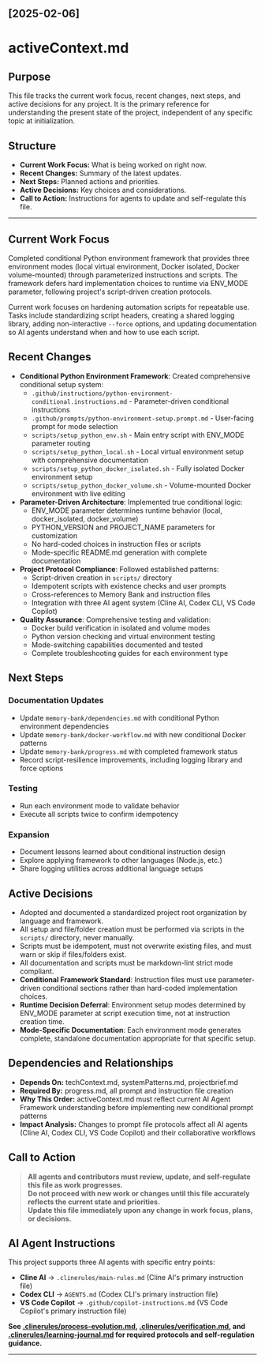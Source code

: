 ## [2025-02-06]
# activeContext.md

## Purpose
This file tracks the current work focus, recent changes, next steps, and active decisions for any project. It is the primary reference for understanding the present state of the project, independent of any specific topic at initialization.

## Structure
- **Current Work Focus:** What is being worked on right now.
- **Recent Changes:** Summary of the latest updates.
- **Next Steps:** Planned actions and priorities.
- **Active Decisions:** Key choices and considerations.
- **Call to Action:** Instructions for agents to update and self-regulate this file.

---

## Current Work Focus

Completed conditional Python environment framework that provides three environment modes (local virtual environment, Docker isolated, Docker volume-mounted) through parameterized instructions and scripts. The framework defers hard implementation choices to runtime via ENV_MODE parameter, following project's script-driven creation protocols.

Current work focuses on hardening automation scripts for repeatable use. Tasks include standardizing script headers, creating a shared logging library, adding non-interactive `--force` options, and updating documentation so AI agents understand when and how to use each script.

## Recent Changes

- **Conditional Python Environment Framework**: Created comprehensive conditional setup system:
  - `.github/instructions/python-environment-conditional.instructions.md` - Parameter-driven conditional instructions
  - `.github/prompts/python-environment-setup.prompt.md` - User-facing prompt for mode selection
  - `scripts/setup_python_env.sh` - Main entry script with ENV_MODE parameter routing
  - `scripts/setup_python_local.sh` - Local virtual environment setup with comprehensive documentation
  - `scripts/setup_python_docker_isolated.sh` - Fully isolated Docker environment setup
  - `scripts/setup_python_docker_volume.sh` - Volume-mounted Docker environment with live editing
- **Parameter-Driven Architecture**: Implemented true conditional logic:
  - ENV_MODE parameter determines runtime behavior (local, docker_isolated, docker_volume)
  - PYTHON_VERSION and PROJECT_NAME parameters for customization
  - No hard-coded choices in instruction files or scripts
  - Mode-specific README.md generation with complete documentation
- **Project Protocol Compliance**: Followed established patterns:
  - Script-driven creation in `scripts/` directory
  - Idempotent scripts with existence checks and user prompts
  - Cross-references to Memory Bank and instruction files
  - Integration with three AI agent system (Cline AI, Codex CLI, VS Code Copilot)
- **Quality Assurance**: Comprehensive testing and validation:
  - Docker build verification in isolated and volume modes
  - Python version checking and virtual environment testing
  - Mode-switching capabilities documented and tested
  - Complete troubleshooting guides for each environment type

## Next Steps

### Documentation Updates
- Update `memory-bank/dependencies.md` with conditional Python environment dependencies
- Update `memory-bank/docker-workflow.md` with new conditional Docker patterns
- Update `memory-bank/progress.md` with completed framework status
- Record script-resilience improvements, including logging library and force options

### Testing
- Run each environment mode to validate behavior
- Execute all scripts twice to confirm idempotency

### Expansion
- Document lessons learned about conditional instruction design
- Explore applying framework to other languages (Node.js, etc.)
- Share logging utilities across additional language setups

## Active Decisions

- Adopted and documented a standardized project root organization by language and framework.
- All setup and file/folder creation must be performed via scripts in the `scripts/` directory, never manually.
- Scripts must be idempotent, must not overwrite existing files, and must warn or skip if files/folders exist.
- All documentation and scripts must be markdown-lint strict mode compliant.
- **Conditional Framework Standard**: Instruction files must use parameter-driven conditional sections rather than hard-coded implementation choices.
- **Runtime Decision Deferral**: Environment setup modes determined by ENV_MODE parameter at script execution time, not at instruction creation time.
- **Mode-Specific Documentation**: Each environment mode generates complete, standalone documentation appropriate for that specific setup.

## Dependencies and Relationships

- **Depends On:** techContext.md, systemPatterns.md, projectbrief.md
- **Required By:** progress.md, all prompt and instruction file creation
- **Why This Order:** activeContext.md must reflect current AI Agent Framework understanding before implementing new conditional prompt patterns
- **Impact Analysis:** Changes to prompt file protocols affect all AI agents (Cline AI, Codex CLI, VS Code Copilot) and their collaborative workflows

## Call to Action

> **All agents and contributors must review, update, and self-regulate this file as work progresses.**  
> **Do not proceed with new work or changes until this file accurately reflects the current state and priorities.**  
> **Update this file immediately upon any change in work focus, plans, or decisions.**

## AI Agent Instructions

This project supports three AI agents with specific entry points:
- **Cline AI** → `.clinerules/main-rules.md` (Cline AI's primary instruction file)
- **Codex CLI** → `AGENTS.md` (Codex CLI's primary instruction file)
- **VS Code Copilot** → `.github/copilot-instructions.md` (VS Code Copilot's primary instruction file)

**See [.clinerules/process-evolution.md](../.clinerules/process-evolution.md), [.clinerules/verification.md](../.clinerules/verification.md), and [.clinerules/learning-journal.md](../.clinerules/learning-journal.md) for required protocols and self-regulation guidance.**

---
